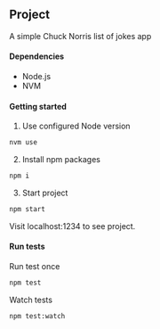 ## Project
A simple Chuck Norris list of jokes app

#### Dependencies
- Node.js
- NVM

#### Getting started

1. Use configured Node version

```bash
nvm use
```

2. Install npm packages

```bash
npm i
```

3. Start project

```bash
npm start
```

Visit localhost:1234 to see project.

#### Run tests

Run test once
```bash
npm test
```

Watch tests
```bash
npm test:watch
```
